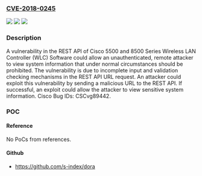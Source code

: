 ### [CVE-2018-0245](https://cve.mitre.org/cgi-bin/cvename.cgi?name=CVE-2018-0245)
![](https://img.shields.io/static/v1?label=Product&message=Cisco%205500%20and%208500%20Series%20Wireless%20LAN%20Controller&color=blue)
![](https://img.shields.io/static/v1?label=Version&message=Cisco%205500%20and%208500%20Series%20Wireless%20LAN%20Controller%20&color=brightgreen)
![](https://img.shields.io/static/v1?label=Vulnerability&message=CWE-200&color=brightgreen)

### Description

A vulnerability in the REST API of Cisco 5500 and 8500 Series Wireless LAN Controller (WLC) Software could allow an unauthenticated, remote attacker to view system information that under normal circumstances should be prohibited. The vulnerability is due to incomplete input and validation checking mechanisms in the REST API URL request. An attacker could exploit this vulnerability by sending a malicious URL to the REST API. If successful, an exploit could allow the attacker to view sensitive system information. Cisco Bug IDs: CSCvg89442.

### POC

#### Reference
No PoCs from references.

#### Github
- https://github.com/s-index/dora

